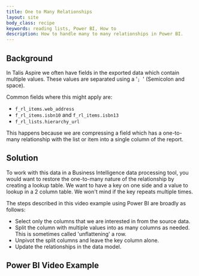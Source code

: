 ```yaml
---
title: One to Many Relationships
layout: site
body_class: recipe
keywords: reading lists, Power BI, How to
description: How to handle many to many relationships in Power BI.
---
```


## Background

In Talis Aspire we often have fields in the exported data which contain multiple values.
These values are separated using a '`; `' (Semicolon and space).  

Common fields where this might apply are:

- `f_rl_items.web_address`
- `f_rl_items.isbn10` and `f_rl_items.isbn13`
- `f_rl_lists.hierarchy_url`

This happens because we are compressing a field which has a one-to-many relationship with the list or item into a single column of the report.

## Solution

To work with this data in a Business Intelligence data processing tool, you would want to restore the one-to-many nature of the relationship by creating a lookup table.  We want to have a key on one side and a value to lookup in a 2 column table. We won't mind if the key repeats multiple times.

The steps described in this video example using Power BI are broadly as follows:

- Select only the columns that we are interested in from the source data.
- Split the column with multiple values into as many columns as needed. This is sometimes called 'unflattening' a row.
- Unpivot the split columns and leave the key column alone.
- Update the relationships in the data model.

## Power BI Video Example

<script src="https://fast.wistia.com/embed/medias/xiwdnqinzg.jsonp" async></script><script src="https://fast.wistia.com/assets/external/E-v1.js" async></script><div class="wistia_responsive_padding" style="padding:42.29% 0 0 0;position:relative;"><div class="wistia_responsive_wrapper" style="height:100%;left:0;position:absolute;top:0;width:100%;"><div class="wistia_embed wistia_async_xiwdnqinzg videoFoam=true" style="height:100%;position:relative;width:100%"><div class="wistia_swatch" style="height:100%;left:0;opacity:0;overflow:hidden;position:absolute;top:0;transition:opacity 200ms;width:100%;"><img src="https://fast.wistia.com/embed/medias/xiwdnqinzg/swatch" style="filter:blur(5px);height:100%;object-fit:contain;width:100%;" alt="" aria-hidden="true" onload="this.parentNode.style.opacity=1;" /></div></div></div></div>
